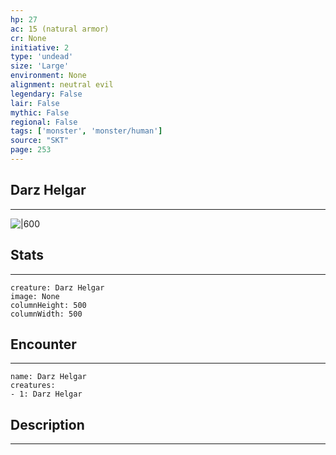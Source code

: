 ```yaml
---
hp: 27
ac: 15 (natural armor)
cr: None
initiative: 2
type: 'undead'    
size: 'Large'
environment: None
alignment: neutral evil
legendary: False
lair: False
mythic: False
regional: False
tags: ['monster', 'monster/human']
source: "SKT"
page: 253
---
```


## Darz Helgar
---

![|600](D:/Program%20Files/5e.tools/img/bestiary/SKT/Darz%20Helgar.jpg)

## Stats
---

```statblock
creature: Darz Helgar
image: None
columnHeight: 500
columnWidth: 500
```

## Encounter
---

```encounter-table
name: Darz Helgar
creatures:
- 1: Darz Helgar
```

## Description
---





